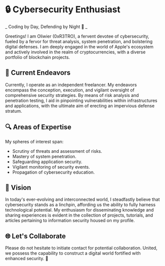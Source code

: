 # 🔒 Cybersecurity Enthusiast
_  Coding by Day, Defending by Night 🌙 _

Greetings! I am Oliwier (0xR3TRO), a fervent devotee of cybersecurity, fueled by a fervor for threat analysis, system penetration, and bolstering digital defenses. I am deeply engaged in the world of Apple's ecosystem and actively involved in the realm of cryptocurrencies, with a diverse portfolio of blockchain projects.

## 💼 Current Endeavors
Currently, I operate as an independent freelancer. My endeavors encompass the conception, execution, and vigilant oversight of comprehensive security strategies. By means of risk analysis and penetration testing, I aid in pinpointing vulnerabilities within infrastructures and applications, with the ultimate aim of erecting an impervious defense stratum.

## 🔍 Areas of Expertise
My spheres of interest span:
- Scrutiny of threats and assessment of risks.
- Mastery of system penetration.
- Safeguarding application security.
- Vigilant monitoring of security events.
- Propagation of cybersecurity education.

## 🚀 Vision
In today's ever-evolving and interconnected world, I steadfastly believe that cybersecurity stands as a linchpin, affording us the ability to fully harness technological potential. My enthusiasm for disseminating knowledge and sharing experiences is evident in the collection of projects, tutorials, and articles pertaining to information security housed on my profile.

## 🌐 Let's Collaborate
Please do not hesitate to initiate contact for potential collaboration. United, we possess the capability to construct a digital world fortified with enhanced security. 💪
